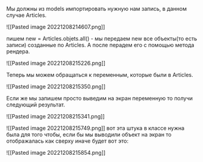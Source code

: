 Мы должны из models импортировать нужную нам запись, в данном случае Articles.  

![[Pasted image 20221208214607.png]]

пишем new = Articles.objets.all() - мы передаем new все объекты(то есть записи) созданные по Articles. А после перадем его с помощью метода рендера.

![[Pasted image 20221208215226.png]]

Теперь мы можем обращаться к переменным, которые были в Articles.


![[Pasted image 20221208215350.png]]

Если же мы запишем просто выведим на экран переменную то получи следующий результат.



![[Pasted image 20221208215341.png]]

 
![[Pasted image 20221208215749.png]]
вот эта штука в классе нужна была для того чтобы, если бы мы выводили объект на экран то отображалась как сверху иначе будет вот это:


![[Pasted image 20221208215854.png]]
